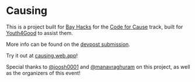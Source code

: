 # Causing

This is a project built for [Bay Hacks](https://bay-hacks24.devpost.com/) for the [Code for Cause](https://codeforcause.dev) track, built for [Youth4Good](http://www.youth4good.us/) to assist them.

More info can be found on the [devpost submission](https://devpost.com/software/causing).

Try it out at [causing.web.app](https://causing.web.app)!

Special thanks to [@joosh0001](https://github.com/joosh0001) and [@manavraghuram](https://github.com/manavraghuram) on this project, as well as the organizers of this event!

